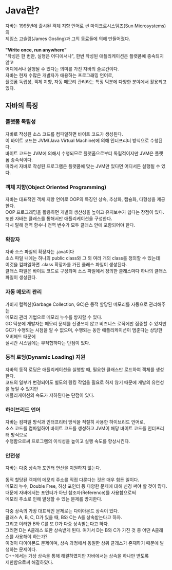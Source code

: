 # Java란?
자바는 1995년에 출시된 객체 지향 언어로 썬 마이크로시스템즈(Sun Microsystems)의<br/>
제임스 고슬링(James Gosling)과 그의 동료들에 의해 만들어졌다.<br/>
<br/>
**"Write once, run anywhere"**<br/>
"작성은 한 번만, 실행은 어디에서나", 한번 작성된 애플리케이션은 플랫폼에 종속되지 않고<br/>
어디에서나 실행될 수 있다는 의미를 가진 자바의 슬로건이다.<br/>
자바는 현재 수많은 개발자가 애용하는 프로그래밍 언어로,<br/>
플랫폼 독립성, 객체 지향, 자동 메모리 관리라는 특징 덕분에 다양한 분야에서 활용되고 있다.

## 자바의 특징
### 플랫폼 독립성
자바로 작성된 소스 코드를 컴파일하면 바이트 코드가 생성된다.<br/>
이 바이트 코드는 JVM(Java Virtual Machine)에 의해 인터프리터 방식으로 수행된다.<br/>
바이트 코드는 JVM에 의해서 수행되므로 플랫폼으로부터 독립적이지만 JVM은 플랫폼 종속적이다.<br/>
따라서 자바로 작성된 프로그램은 플랫폼에 맞는 JVM만 있다면 어디서든 실행될 수 있다.
### 객체 지향(Object Oriented Programming)
자바는 대표적인 객체 지향 언어로 OOP의 특징인 상속, 추상화, 캡슐화, 다형성을 제공한다.<br/>
OOP 프로그래밍을 활용하면 개발의 생산성을 높이고 유지보수가 쉽다는 장점이 있다.<br/>
또한 자바는 클래스를 통해서만 애플리케이션을 구성한다.<br/>
다시 말해 전역 함수나 전역 변수가 모두 클래스 안에 포함되어야 한다.
### 확장자
자바 소스 파일의 확장자는 .java이다<br/>
소스 파일 내에는 하나의 public class와 그 외 여러 개의 class를 정의할 수 있는데<br/>
이것을 컴파일하면 .class 확장자를 가진 클래스 파일이 생성된다.<br/>
클래스 파일은 바이트 코드로 구성되며 소스 파일에서 정의한 클래스마다 하나의 클래스 파일이 생성된다.
### 자동 메모리 관리
가비지 컬렉션(Garbage Collection, GC)은 동적 할당된 메모리를 자동으로 관리해주는<br/>
메모리 관리 기법으로 메모리 누수를 방지할 수 있다.<br/>
GC 덕분에 개발자는 메모리 문제를 신경쓰지 않고 비즈니스 로직에만 집중할 수 있지만<br/>
GC가 수행되는 시점을 알 수 없으며, 수행되는 동안 애플리케이션이 멈춘다는 상당한 오버헤드 때문에<br/>
실시간 시스템에는 부적합하다는 단점이 있다.
### 동적 로딩(Dynamic Loading) 지원
자바의 동적 로딩은 애플리케이션을 실행할 때, 필요한 클래스만 로드하여 객체를 생성한다.<br/>
코드의 일부가 변경되어도 별도의 링킹 작업을 필요로 하지 않기 때문에 개발의 유연성을 높일 수 있지만<br/>
애플리케이션의 속도가 저하된다는 단점이 있다.
### 하이브리드 언어
자바는 컴파일 방식과 인터프리터 방식을 적절히 사용한 하이브리드 언어로,<br/>
소스 코드를 컴파일하여 바이트 코드를 생성하고 JVM이 해당 바이트 코드를 인터프리터 방식으로<br/>
수행함으로써 프로그램의 이식성을 높이고 실행 속도를 향상시킨다.
### 안전성
자바는 다중 상속과 포인터 연산을 지원하지 않는다.<br/>
<br/>
동적 할당된 객체의 메모리 주소를 직접 다룬다는 것은 매우 힘든 일이다.<br/>
메모리 누수, Double Free, 허상 포인터 등 다양한 문제에 대해 신경 써야 할 것이 많다.<br/>
때문에 자바에서는 포인터가 아닌 참조자(Reference)를 사용함으로써<br/>
메모리 주소로 인해 발생할 수 있는 문제를 방지한다.<br/>
<br/>
다중 상속의 가장 대표적인 문제로는 다이아몬드 상속이 있다.<br/>
클래스 A, B, C, D가 있을 때, B와 C는 A를 상속받는다고 하자.<br/>
그리고 이러한 B와 C를 또 D가 다중 상속받는다고 하자.<br/>
그러면 D는 A클래스 또한 상속받게 된다. 여기서 D는 B와 C가 가진 것 중 어떤 A클래스를 사용해야 하는가?<br/>
이것이 다이아몬드 문제이며, 상속 과정에서 동일한 상위 클래스가 존재하기 때문에 발생하는 문제이다.<br/>
C++에서는 가상 상속을 통해 해결하였지만 자바에서는 상속을 하나만 받도록<br/>
제한함으로써 해결하였다.